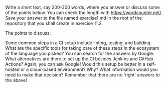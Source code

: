 Write a short text, say 200-300 words, where you answer or discuss some of the points below. You can check the length with https://wordcounter.net/. Save your answer to the file named exercise1.md in the root of the repository that you shall create in exercise 11.2.

The points to discuss:

Some common steps in a CI setup include linting, testing, and building. What are the specific tools for taking care of these steps in the ecosystem of the language you picked? You can search for the answers by Google.
What alternatives are there to set up the CI besides Jenkins and GitHub Actions? Again, you can ask Google!
Would this setup be better in a self-hosted or a cloud-based environment? Why? What information would you need to make that decision?
Remember that there are no 'right' answers to the above!